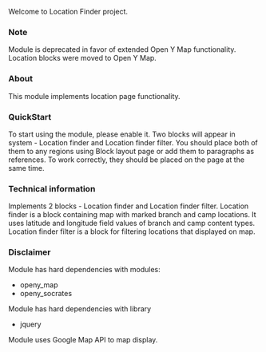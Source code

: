 Welcome to Location Finder project.

### Note
Module is deprecated in favor of extended Open Y Map functionality. Location blocks were moved to Open Y Map.

### About
This module implements location page functionality.

### QuickStart
To start using the module, please enable it. Two blocks will appear in system - Location finder and Location finder filter.
You should place both of them to any regions using Block layout page or add them to paragraphs as references.
To work correctly, they should be placed on the page at the same time.

### Technical information
Implements 2 blocks - Location finder and Location finder filter. 
Location finder is a block containing map with marked branch and camp locations.
It uses latitude and longitude field values of branch and camp content types. 
Location finder filter is a block for filtering locations that displayed on map. 

### Disclaimer
Module has hard dependencies with modules:
- openy_map
- openy_socrates

Module has hard dependencies with library
- jquery

Module uses Google Map API to map display.
